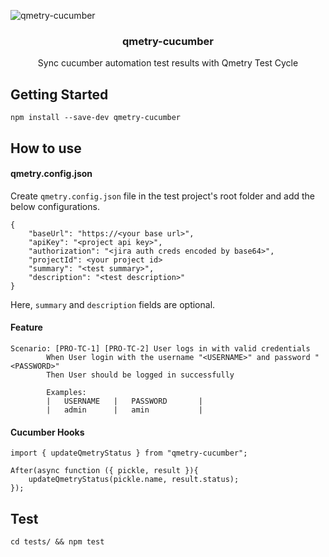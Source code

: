 ![qmetry-cucumber](https://github.com/user-attachments/assets/e2634d60-e8f6-4739-8d07-f67b90742376)

<h3 align="center">qmetry-cucumber</h3>

<p align="center">
Sync cucumber automation test results with Qmetry Test Cycle
</p>

## Getting Started
```
npm install --save-dev qmetry-cucumber
```

## How to use

#### qmetry.config.json
Create `qmetry.config.json` file in the test project's root folder and add the below configurations.
```
{
    "baseUrl": "https://<your base url>",
    "apiKey": "<project api key>",
    "authorization": "<jira auth creds encoded by base64>",
    "projectId": <your project id>
    "summary": "<test summary>",
    "description": "<test description>"
}
```
Here, `summary` and `description` fields are optional.

#### Feature
```
Scenario: [PRO-TC-1] [PRO-TC-2] User logs in with valid credentials
        When User login with the username "<USERNAME>" and password "<PASSWORD>"
        Then User should be logged in successfully

        Examples:
        |   USERNAME   |   PASSWORD       |
        |   admin      |   amin           |
```

#### Cucumber Hooks
```
import { updateQmetryStatus } from "qmetry-cucumber";

After(async function ({ pickle, result }){
    updateQmetryStatus(pickle.name, result.status);
});
```

## Test
```
cd tests/ && npm test
```